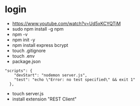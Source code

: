 # login
- https://www.youtube.com/watch?v=Ud5xKCYQTjM
- sudo npm install -g npm
- npm -v
- npm init -y
- npm install express bcrypt
- touch .gitignore
- touch .env
- package.json

```
"scripts": {
    "devStart": "nodemon server.js",
    "test": "echo \"Error: no test specified\" && exit 1"
  },
```
- touch server.js
- install extension "REST Client"